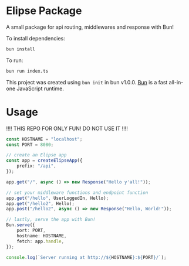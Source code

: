 # Elipse Package

A small package for api routing, middlewares and response with Bun!

To install dependencies:

```bash
bun install
```

To run:

```bash
bun run index.ts
```

This project was created using `bun init` in bun v1.0.0. [Bun](https://bun.sh) is a fast all-in-one JavaScript runtime.
# Usage

!!!! THIS REPO FOR ONLY FUN! DO NOT USE IT !!!!

```ts
const HOSTNAME = "localhost";
const PORT = 8080;

// create an Elipse app
const app = createElipseApp({
    prefix: "/api",
});

app.get("/", async () => new Response("Hello y'all!"));

// set your middleware functions and endpoint function
app.get("/hello", UserLoggedIn, Hello);
app.get("/hello2", Hello);
app.post("/hello2", async () => new Response("Hello, World!"));

// lastly, serve the app with Bun!
Bun.serve({
    port: PORT,
    hostname: HOSTNAME,
    fetch: app.handle,
});

console.log(`Server running at http://${HOSTNAME}:${PORT}/`);

```
